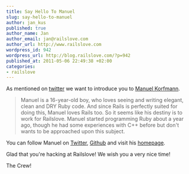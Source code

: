 ```yaml
--- 
title: Say Hello To Manuel
slug: say-hello-to-manuel
author: jan_kus
published: true
author_name: Jan
author_email: jan@railslove.com
author_url: http://www.railslove.com
wordpress_id: 942
wordpress_url: http://blog.railslove.com/?p=942
published_at: 2011-05-06 22:49:38 +02:00
categories: 
- railslove
---
```

As mentioned on <a href="https://twitter.com/railslove/status/66553385335263233">twitter</a> we want to introduce you to <a href="http://railslove.com/about-us#manuel_korfmann">Manuel Korfmann</a>.

<blockquote>
Manuel is a 16-year-old boy, who loves seeing and writing elegant, clean and DRY Ruby code. And since Rails is perfectly suited for doing this, Manuel loves Rails too. So it seems like his destiny is to work for Railslove. Manuel started programming Ruby about a year ago, though he had some experiences with C++ before but don't wants to be approached upon this subject.
</blockquote>

You can follow Manuel on <a href="http://www.twitter.com/mkorfmann">Twitter</a>, <a href="https://www.github.com/mkorfmann">Github</a> and visit his <a href="http://mkorfmann.github.com/">homepage</a>.

Glad that you're hacking at Railslove!
We wish you a very nice time!

The Crew!


